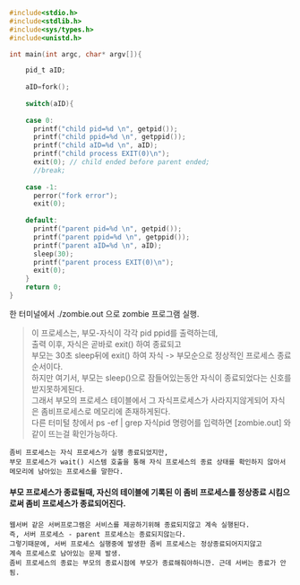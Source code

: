 ```c
#include<stdio.h>
#include<stdlib.h>
#include<sys/types.h>
#include<unistd.h>

int main(int argc, char* argv[]){

	pid_t aID;
	
	aID=fork();
	
	switch(aID){
	
	case 0: 
	  printf("child pid=%d \n", getpid()); 
	  printf("child ppid=%d \n", getppid());
	  printf("child aID=%d \n", aID);
	  printf("child process EXIT(0)\n");  
	  exit(0); // child ended before parent ended;
	  //break;
	
	case -1: 
	  perror("fork error");
	  exit(0); 
	
	default: 
	  printf("parent pid=%d \n", getpid());
	  printf("parent ppid=%d \n", getppid());
	  printf("parent aID=%d \n", aID);
	  sleep(30);
	  printf("parent process EXIT(0)\n"); 
	  exit(0); 
	}
	return 0;
}
```

한 터미널에서 ./zombie.out 으로 zombie 프로그램 실행.    
> 이 프로세스는, 부모-자식이 각각 pid ppid를 출력하는데,  
> 출력 이후, 자식은 곧바로 exit() 하여 종료되고   
> 부모는 30초 sleep뒤에 exit() 하여 자식 -> 부모순으로 정상적인 프로세스 종료순서이다.  
> 하지만 여기서, 부모는 sleep()으로 잠들어있는동안 자식이 종료되었다는 신호를 받지못하게된다.  
> 그래서 부모의 프로세스 테이블에서 그 자식프로세스가 사라지지않게되어 자식은 좀비프로세스로 메모리에 존재하게된다.  
> 다른 터미털 창에서 ps -ef | grep 자식pid  명령어를 입력하면 [zombie.out] <defunct> 와 같이 뜨는걸 확인가능하다.  


```
좀비 프로세스는 자식 프로세스가 실행 종료되었지만,
부모 프로세스가 wait() 시스템 호출을 통해 자식 프로세스의 종료 상태를 확인하지 않아서
메모리에 남아있는 프로세스를 말한다.
```
#### 부모 프로세스가 종료될때, 자신의 테이블에 기록된 이 좀비 프로세스를 정상종료 시킴으로써 좀비 프로세스가 종료되어진다.  

```
웹서버 같은 서버프로그램은 서비스를 제공하기위해 종료되지않고 계속 실행된다.  
즉, 서버 프로세스 - parent 프로세스는 종료되지않는다.
그렇기때문에, 서버 프로세스 실행중에 발생한 좀비 프로세스는 정상종료되어지지않고  
계속 프로세스로 남아있는 문제 발생.
좀비 프로세스의 종료는 부모의 종료시점에 부모가 종료해줘야하니깐. 근데 서버는 종료가 안됨.
```
